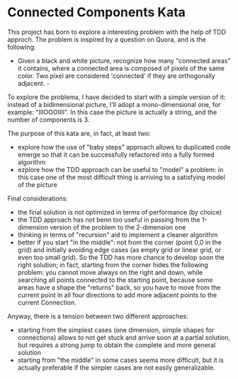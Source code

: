 # Connected Components Kata

This project has born to explore a interesting problem with the help of TDD approch.
The problem is inspired by a question on Quora, and is the following:

- Given a black and white picture, recognize how many "connected areas" it contains,
where a connected area is composed of pixels of the same color. Two pixel are considered 
'connected' if they are orthogonally adjacent. - 

To explore the problema, I have decided to start with a simple version of it:
instead of a bidimensional picture, I'll adopt a mono-dimensional one, for example:
"IIIOOOIIII". In this case the picture is actually a string, and the number of components is 3.

The purpose of this kata are, in fact, at least two:
- explore how the use of "baby steps" approach allows to duplicated code emerge so that it 
can be successfully refactored into a fully formed algorithm
- ezplore how the TDD approach can be useful to "model" a problem: in this case 
one of the most difficult thing is arriving to a satisfying model of the picture

Final considerations:
- the final solution is not optimized in terms of performance (by choice)
- the TDD approach has not benn too useful in passing from the 1-dimension version of the problem to the 2-dimension one
- thinking in terms of "recursion" aid to implement a cleaner algorithm
- better if you start "in the middle": not from the corner (point 0,0 in the grid) and initially avoiding edge cases
 (as empty grid or linear grid, or even too small grid). So the TDD has more chance to develop soon the right solution;
 in fact, starting from the corner hides the following problem: you cannot move always on the right and down, while searching
 all points connected to the starting point, because some areas have a shape the "returns" back, so you have to move
 from the current point in all four directions to add more adjacent points to the current Connection.
 
 Anyway, there is a tension between two different approaches:
 - starting from the simplest cases (one dimension, simple shapes for connections) allows to not get stuck and arrive soon at 
   a partial solution, but requires a strong jump to obtain the complete and more general solution
 - starting from "the middle" in some cases seems more difficult, but it is actually preferable if the simpler cases
   are not easily generalizable.
